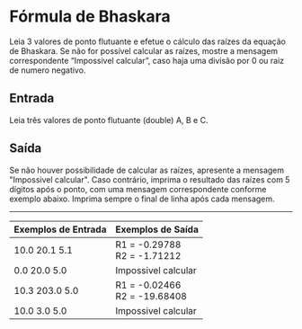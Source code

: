 # Fórmula de Bhaskara

Leia 3 valores de ponto flutuante e efetue o cálculo das raízes da equação de Bhaskara. Se não for possível calcular as raízes, mostre a mensagem correspondente “Impossivel calcular”, caso haja uma divisão por 0 ou raiz de numero negativo.

## Entrada

Leia três valores de ponto flutuante (double) A, B e C.

## Saída

Se não houver possibilidade de calcular as raízes, apresente a mensagem "Impossivel calcular". Caso contrário, imprima o resultado das raízes com 5 dígitos após o ponto, com uma mensagem correspondente conforme exemplo abaixo. Imprima sempre o final de linha após cada mensagem.

---

| Exemplos de Entrada | Exemplos de Saída                 |
| :------------------ | :-------------------------------- |
| 10.0 20.1 5.1       | R1 = -0.29788 <br> R2 = -1.71212  |
| 0.0 20.0 5.0        | Impossivel calcular               |
| 10.3 203.0 5.0      | R1 = -0.02466 <br> R2 = -19.68408 |
| 10.0 3.0 5.0        | Impossivel calcular               |
